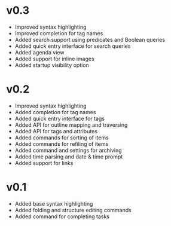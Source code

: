 

# v0.3

 - Improved syntax highlighting
 - Improved completion for tag names
 - Added search support using predicates and Boolean queries
 - Added quick entry interface for search queries
 - Added agenda view
 - Added support for inline images
 - Added startup visibility option


# v0.2

 - Improved syntax highlighting
 - Added completion for tag names
 - Added quick entry interface for tags
 - Added API for outline mapping and traversing
 - Added API for tags and attributes
 - Added commands for sorting of items
 - Added commands for refiling of items
 - Added command and settings for archiving
 - Added time parsing and date & time prompt
 - Added support for links


# v0.1

 - Added base syntax highlighting
 - Added folding and structure editing commands
 - Added command for completing tasks

